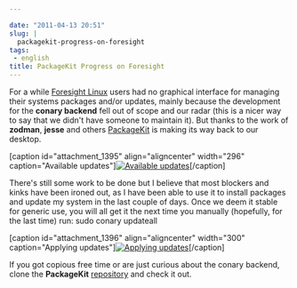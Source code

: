 ```yaml
---

date: "2011-04-13 20:51"
slug: |
  packagekit-progress-on-foresight
tags:
 - english
title: PackageKit Progress on Foresight
---
```


For a while [Foresight Linux](http://foresightlinux.org) users had no
graphical interface for managing their systems packages and/or updates,
mainly because the development for the **conary backend** fell out of
scope and our radar (this is a nicer way to say that we didn't have
someone to maintain it). But thanks to the work of **zodman**, **jesse**
and others [PackageKit](http://www.packagekit.org/) is making its way
back to our desktop.

\[caption id="attachment_1395" align="aligncenter" width="296"
caption="Available updates"\][![Available
updates](http://www.ogmaciel.com/wp-content/uploads/2011/04/Screenshot-39.png)](http://www.ogmaciel.com/wp-content/uploads/2011/04/Screenshot-39.png)\[/caption\]

There's still some work to be done but I believe that most blockers and
kinks have been ironed out, as I have been able to use it to install
packages and update my system in the last couple of days. Once we deem
it stable for generic use, you will all get it the next time you
manually (hopefully, for the last time) run: sudo conary updateall

\[caption id="attachment_1396" align="aligncenter" width="300"
caption="Applying updates"\][![Applying
updates](http://www.ogmaciel.com/wp-content/uploads/2011/04/Screenshot-Software-Update-1-300x270.png)](http://www.ogmaciel.com/wp-content/uploads/2011/04/Screenshot-Software-Update-1.png)\[/caption\]

If you got copious free time or are just curious about the conary
backend, clone the **PackageKit**
[repository](https://gitorious.org/packagekit) and check it out.
